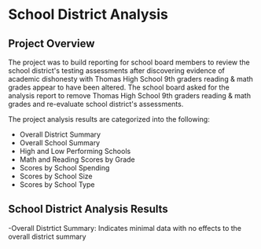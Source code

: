 # School District Analysis

## Project Overview
The project was to build reporting for school board members to review the school district's testing assessments after discovering evidence of academic dishonesty with Thomas High School 9th graders reading & math grades appear to have been altered. The school board asked for the analysis report to remove Thomas High School 9th graders reading & math grades and re-evaluate school district's assessments.

The project analysis results are categorized into the following:
  - Overall District Summary
  - Overall School Summary
  - High and Low Performing Schools
  - Math and Reading Scores by Grade
  - Scores by School Spending
  - Scores by School Size
  - Scores by School Type

## School District Analysis Results
  -Overall Distrtict Summary:
    Indicates minimal data with no effects to the overall district summary
    
